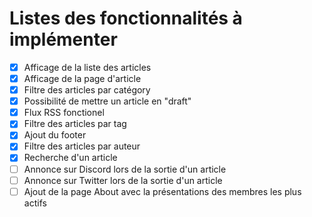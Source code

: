 # Listes des fonctionnalités à implémenter

- [x] Afficage de la liste des articles
- [x] Afficage de la page d'article
- [x] Filtre des articles par catégory
- [x] Possibilité de mettre un article en "draft"
- [x] Flux RSS fonctionel
- [x] Filtre des articles par tag
- [x] Ajout du footer
- [x] Filtre des articles par auteur
- [x] Recherche d'un article
- [ ] Annonce sur Discord lors de la sortie d'un article
- [ ] Annonce sur Twitter lors de la sortie d'un article
- [ ] Ajout de la page About avec la présentations des membres les plus actifs
